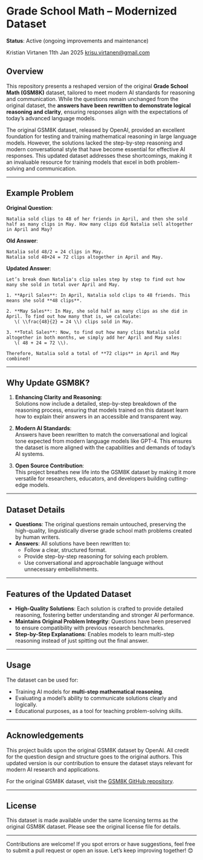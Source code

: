 # Grade School Math – Modernized Dataset

**Status**: Active (ongoing improvements and maintenance)

Kristian Virtanen
11th Jan 2025
krisu.virtanen@gmail.com

## Overview

This repository presents a reshaped version of the original **Grade School Math (GSM8K)** dataset, tailored to meet modern AI standards for reasoning and communication. While the questions remain unchanged from the original dataset, the **answers have been rewritten to demonstrate logical reasoning and clarity**, ensuring responses align with the expectations of today’s advanced language models.

The original GSM8K dataset, released by OpenAI, provided an excellent foundation for testing and training mathematical reasoning in large language models. However, the solutions lacked the step-by-step reasoning and modern conversational style that have become essential for effective AI responses. This updated dataset addresses these shortcomings, making it an invaluable resource for training models that excel in both problem-solving and communication.

---

## Example Problem

**Original Question**:
```
Natalia sold clips to 48 of her friends in April, and then she sold half as many clips in May. How many clips did Natalia sell altogether in April and May?
```

**Old Answer**:
```
Natalia sold 48/2 = 24 clips in May.
Natalia sold 48+24 = 72 clips altogether in April and May.
```

**Updated Answer**:
```
Let’s break down Natalia's clip sales step by step to find out how many she sold in total over April and May.

1. **April Sales**: In April, Natalia sold clips to 48 friends. This means she sold **48 clips**.

2. **May Sales**: In May, she sold half as many clips as she did in April. To find out how many that is, we calculate:
   \( \\frac{48}{2} = 24 \\) clips sold in May.
   
3. **Total Sales**: Now, to find out how many clips Natalia sold altogether in both months, we simply add her April and May sales:
   \( 48 + 24 = 72 \\).
   
Therefore, Natalia sold a total of **72 clips** in April and May combined!
```
---

## Why Update GSM8K?

1. **Enhancing Clarity and Reasoning**:  
   Solutions now include a detailed, step-by-step breakdown of the reasoning process, ensuring that models trained on this dataset learn how to explain their answers in an accessible and transparent way.

2. **Modern AI Standards**:  
   Answers have been rewritten to match the conversational and logical tone expected from modern language models like GPT-4. This ensures the dataset is more aligned with the capabilities and demands of today’s AI systems.

3. **Open Source Contribution**:  
   This project breathes new life into the GSM8K dataset by making it more versatile for researchers, educators, and developers building cutting-edge models.

---

## Dataset Details

- **Questions**: The original questions remain untouched, preserving the high-quality, linguistically diverse grade school math problems created by human writers.
- **Answers**: All solutions have been rewritten to:
  - Follow a clear, structured format.
  - Provide step-by-step reasoning for solving each problem.
  - Use conversational and approachable language without unnecessary embellishments.

---

## Features of the Updated Dataset

- **High-Quality Solutions**: Each solution is crafted to provide detailed reasoning, fostering better understanding and stronger AI performance.
- **Maintains Original Problem Integrity**: Questions have been preserved to ensure compatibility with previous research benchmarks.
- **Step-by-Step Explanations**: Enables models to learn multi-step reasoning instead of just spitting out the final answer.

---

## Usage

The dataset can be used for:
- Training AI models for **multi-step mathematical reasoning**.
- Evaluating a model’s ability to communicate solutions clearly and logically.
- Educational purposes, as a tool for teaching problem-solving skills.

---

## Acknowledgements

This project builds upon the original GSM8K dataset by OpenAI. All credit for the question design and structure goes to the original authors. This updated version is our contribution to ensure the dataset stays relevant for modern AI research and applications.

For the original GSM8K dataset, visit the [GSM8K GitHub repository](https://github.com/openai/grade-school-math).

---

## License

This dataset is made available under the same licensing terms as the original GSM8K dataset. Please see the original license file for details.

---

Contributions are welcome! If you spot errors or have suggestions, feel free to submit a pull request or open an issue. Let’s keep improving together! 😊
